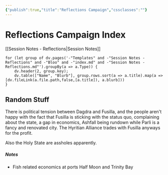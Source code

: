 ```yaml
---
{"publish":true,"title":"Reflections Campaign","cssclasses":""}
---
```


# Reflections Campaign Index
[[Session Notes - Reflections|Session Notes]]
```dataviewjs
for (let group of dv.pages('-"Templates" and -"Session Notes - Reflections" and -"Bloo" and -"index.md" and -"Session Notes - Reflections.md"').groupBy(a => a.Type)) {
    dv.header(2, group.key);
    dv.table(["Name", "Blurb"], group.rows.sort(a => a.title).map(a => [dv.fileLink(a.file.path,false,[a.title]), a.blurb]))
}
```

## Random Stuff
There is political tension between Dagdra and Fusilla, and the people aren't happy with the fact that Fusilla is sticking with the status quo, complaining about the state, a gap in economics, Ashfall being rundown while Parli is a fancy and renovated city. The Hyritian Alliance trades with Fusilla anyways for the profit. 

Also the Holy State are assholes apparently. 

##### Notes
- Fish related economics at ports Half Moon and Trinity Bay